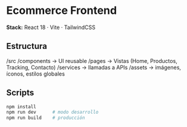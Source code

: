 # Ecommerce Frontend

**Stack:** React 18 · Vite · TailwindCSS

## Estructura
/src /components → UI reusable /pages → Vistas (Home, Productos, Tracking, Contacto) /services → llamadas a APIs /assets → imágenes, íconos, estilos globales

## Scripts
```bash
npm install
npm run dev      # modo desarrollo
npm run build    # producción
